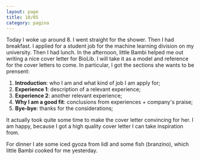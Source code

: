 ```yaml
--- 
layout: page
title: 10/05
category: pagina
---
```


Today I woke up around 8. I went straight for the shower. Then I had breakfast.
I applied for a student job for the machine learning division on my university.
Then I had lunch. In the afternoon, little Bambi helped me out writing a nice
cover letter for BioLib. I will take it as a model and reference for the cover
letters to come. In particular, I got the sections she wants to be prensent:

1. **Introduction**: who I am and what kind of job I am apply for;
2. **Experience 1**: description of a relevant experience;
3. **Experience 2**: another relevant experience;
4. **Why I am a good fit**: conclusions from experiences + company's praise;
5. **Bye-bye**: thanks for the considerations;

It actually took quite some time to make the cover letter convincing for her.
I am happy, because I got a high quality cover letter I can take inspiration 
from. 

For dinner I ate some iced gyoza from lidl and some fish (branzino), which 
little Bambi cooked for me yesterday.
